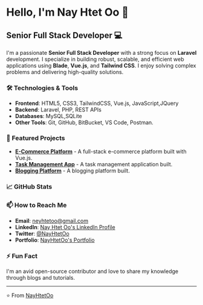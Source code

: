 <!--
NayHtetOo/NayHtetOo is a ✨ special ✨ repository because its `README.md` (this file) appears on your GitHub profile.
You can click the Preview link to take a look at your changes.
-->
# Hello, I'm Nay Htet Oo 👋

## Senior Full Stack Developer 💻

I'm a passionate **Senior Full Stack Developer** with a strong focus on **Laravel** development. I specialize in building robust, scalable, and efficient web applications using **Blade**, **Vue.js**, and **Tailwind CSS**. I enjoy solving complex problems and delivering high-quality solutions.

### 🛠️ Technologies & Tools

- **Frontend**: HTML5, CSS3, TailwindCSS, Vue.js, JavaScript,JQuery
- **Backend**: Laravel, PHP, REST APIs
- **Databases**: MySQL,SQLite
- **Other Tools**: Git, GitHub, BitBucket, VS Code, Postman.

### 🌟 Featured Projects

- **[E-Commerce Platform](https://github.com/NayHtetOo/laravel-vue-workshop)** - A full-stack e-commerce platform built with Vue.js.
- **[Task Management App](https://github.com/NayHtetOo/laravel-vue-workshop)** - A task management application built.
- **[Blogging Platform](https://github.com/NayHtetOo/laravel-vue-workshop)** - A blogging platform built.

### 📈 GitHub Stats

### 📫 How to Reach Me

- **Email**: [neyhtetoo@gmail.com](mailto:neyhtetoo@gmail.com)
- **LinkedIn**: [Nay Htet Oo's LinkedIn Profile](https://www.linkedin.com/in/ney-htet-oo-858043248/)
- **Twitter**: [@NayHtetOo]()
- **Portfolio**: [NayHtetOo's Portfolio]()

### ⚡ Fun Fact

I'm an avid open-source contributor and love to share my knowledge through blogs and tutorials.

---

⭐️ From [NayHtetOo](https://github.com/NayHtetOo)
